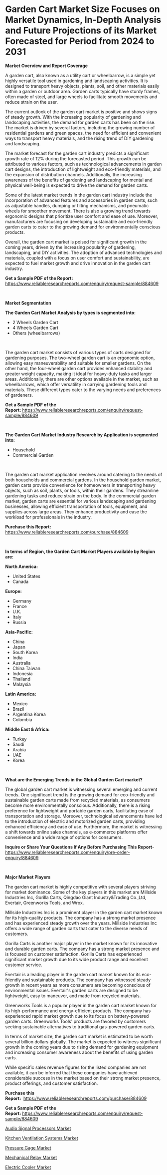 <p><h1>Garden Cart Market Size Focuses on Market Dynamics, In-Depth Analysis and Future Projections of its Market Forecasted for Period from 2024 to 2031</h1></p><p><strong>Market Overview and Report Coverage</strong></p>
<p><p>A garden cart, also known as a utility cart or wheelbarrow, is a simple yet highly versatile tool used in gardening and landscaping activities. It is designed to transport heavy objects, plants, soil, and other materials easily within a garden or outdoor area. Garden carts typically have sturdy frames, often made of steel, and large wheels to facilitate smooth movements and reduce strain on the user.</p><p>The current outlook of the garden cart market is positive and shows signs of steady growth. With the increasing popularity of gardening and landscaping activities, the demand for garden carts has been on the rise. The market is driven by several factors, including the growing number of residential gardens and green spaces, the need for efficient and convenient ways to transport heavy materials, and the rising trend of DIY gardening and landscaping.</p><p>The market forecast for the garden cart industry predicts a significant growth rate of 12% during the forecasted period. This growth can be attributed to various factors, such as technological advancements in garden cart designs, the introduction of lightweight and eco-friendly materials, and the expansion of distribution channels. Additionally, the increasing awareness of the benefits of gardening and landscaping for mental and physical well-being is expected to drive the demand for garden carts.</p><p>Some of the latest market trends in the garden cart industry include the incorporation of advanced features and accessories in garden carts, such as adjustable handles, dumping or tilting mechanisms, and pneumatic wheels for smoother movement. There is also a growing trend towards ergonomic designs that prioritize user comfort and ease of use. Moreover, manufacturers are focusing on developing sustainable and eco-friendly garden carts to cater to the growing demand for environmentally conscious products.</p><p>Overall, the garden cart market is poised for significant growth in the coming years, driven by the increasing popularity of gardening, landscaping, and DIY activities. The adoption of advanced technologies and materials, coupled with a focus on user comfort and sustainability, are expected to fuel market growth and drive innovation in the garden cart industry.</p></p>
<p><strong>Get a Sample PDF of the Report:</strong> <a href="https://www.reliableresearchreports.com/enquiry/request-sample/884609">https://www.reliableresearchreports.com/enquiry/request-sample/884609</a></p>
<p>&nbsp;</p>
<p><strong>Market Segmentation</strong></p>
<p><strong>The Garden Cart Market Analysis by types is segmented into:</strong></p>
<p><ul><li>2 Wheels Garden Cart</li><li>4 Wheels Garden Cart</li><li>Others (wheelbarrows)</li></ul></p>
<p>&nbsp;</p>
<p><p>The garden cart market consists of various types of carts designed for gardening purposes. The two-wheel garden cart is an ergonomic option, allowing easy maneuverability and suitable for smaller gardens. On the other hand, the four-wheel garden cart provides enhanced stability and greater weight capacity, making it ideal for heavy-duty tasks and larger areas. Additionally, there are other options available in the market, such as wheelbarrows, which offer versatility in carrying gardening tools and materials. These different types cater to the varying needs and preferences of gardeners.</p></p>
<p><strong>Get a Sample PDF of the Report:</strong>&nbsp;<a href="https://www.reliableresearchreports.com/enquiry/request-sample/884609">https://www.reliableresearchreports.com/enquiry/request-sample/884609</a></p>
<p>&nbsp;</p>
<p><strong>The Garden Cart Market Industry Research by Application is segmented into:</strong></p>
<p><ul><li>Household</li><li>Commercial Garden</li></ul></p>
<p>&nbsp;</p>
<p><p>The garden cart market application revolves around catering to the needs of both households and commercial gardens. In the household garden market, garden carts provide convenience for homeowners in transporting heavy objects, such as soil, plants, or tools, within their gardens. They streamline gardening tasks and reduce strain on the body. In the commercial garden market, garden carts are essential for various landscaping and gardening businesses, allowing efficient transportation of tools, equipment, and supplies across large areas. They enhance productivity and ease the workload for professionals in the industry.</p></p>
<p><strong>Purchase this Report:</strong>&nbsp; <a href="https://www.reliableresearchreports.com/purchase/884609">https://www.reliableresearchreports.com/purchase/884609</a></p>
<p>&nbsp;</p>
<p><strong>In terms of Region, the Garden Cart Market Players available by Region are:</strong></p>
<p>
    <p> <strong> North America: </strong>
        <ul>
            <li>United States</li>
            <li>Canada</li>
        </ul>
        </p> 
    <p> <strong> Europe: </strong>
        <ul>
            <li>Germany</li>
            <li>France</li>
            <li>U.K.</li>
            <li>Italy</li>
            <li>Russia</li>
        </ul>
        </p> 
    <p> <strong> Asia-Pacific: </strong>
        <ul>
            <li>China</li>
            <li>Japan</li>
            <li>South Korea</li>
            <li>India</li>
            <li>Australia</li>
            <li>China Taiwan</li>
            <li>Indonesia</li>
            <li>Thailand</li>
            <li>Malaysia</li>
        </ul>
        </p> 
    <p> <strong> Latin America: </strong>
        <ul>
            <li>Mexico</li>
            <li>Brazil</li>
            <li>Argentina Korea</li>
            <li>Colombia</li>
        </ul>
        </p> 
    <p> <strong> Middle East & Africa: </strong>
        <ul>
            <li>Turkey</li>
            <li>Saudi</li>
            <li>Arabia</li>
            <li>UAE</li>
            <li>Korea</li>
        </ul>
    </p>
    </p>
<p>&nbsp;</p>
<p><strong>What are the Emerging Trends in the Global Garden Cart market?</strong></p>
<p><p>The global garden cart market is witnessing several emerging and current trends. One significant trend is the growing demand for eco-friendly and sustainable garden carts made from recycled materials, as consumers become more environmentally conscious. Additionally, there is a rising preference for lightweight and portable garden carts, facilitating ease of transportation and storage. Moreover, technological advancements have led to the introduction of electric and motorized garden carts, providing enhanced efficiency and ease of use. Furthermore, the market is witnessing a shift towards online sales channels, as e-commerce platforms offer convenience and a wide range of options for consumers.</p></p>
<p><strong>Inquire or Share Your Questions If Any Before Purchasing This Report</strong>- <a href="https://www.reliableresearchreports.com/enquiry/pre-order-enquiry/884609">https://www.reliableresearchreports.com/enquiry/pre-order-enquiry/884609</a></p>
<p>&nbsp;</p>
<p><strong>Major Market Players</strong></p>
<p><p>The garden cart market is highly competitive with several players striving for market dominance. Some of the key players in this market are Millside Industries Inc, Gorilla Carts, Qingdao Giant Industry&Trading Co.,Ltd, Evertair, Greenworks Tools, and Wrox.</p><p>Millside Industries Inc is a prominent player in the garden cart market known for its high-quality products. The company has a strong market presence and has experienced steady growth over the years. Millside Industries Inc offers a wide range of garden carts that cater to the diverse needs of customers.</p><p>Gorilla Carts is another major player in the market known for its innovative and durable garden carts. The company has a strong market presence and is focused on customer satisfaction. Gorilla Carts has experienced significant market growth due to its wide product range and excellent customer service.</p><p>Evertair is a leading player in the garden cart market known for its eco-friendly and sustainable products. The company has witnessed steady growth in recent years as more consumers are becoming conscious of environmental issues. Evertair's garden carts are designed to be lightweight, easy to maneuver, and made from recycled materials.</p><p>Greenworks Tools is a popular player in the garden cart market known for its high-performance and energy-efficient products. The company has experienced rapid market growth due to its focus on battery-powered garden carts. Greenworks Tools' products are favored by customers seeking sustainable alternatives to traditional gas-powered garden carts.</p><p>In terms of market size, the garden cart market is estimated to be worth several billion dollars globally. The market is expected to witness significant growth in the coming years due to rising demand for gardening equipment and increasing consumer awareness about the benefits of using garden carts.</p><p>While specific sales revenue figures for the listed companies are not available, it can be inferred that these companies have achieved considerable success in the market based on their strong market presence, product offerings, and customer satisfaction.</p></p>
<p><strong>Purchase this Report:</strong>&nbsp;&nbsp;<a href="https://www.reliableresearchreports.com/purchase/884609">https://www.reliableresearchreports.com/purchase/884609</a></p>
<p></p>
<p><strong>Get a Sample PDF of the Report:</strong>&nbsp;<a href="https://www.reliableresearchreports.com/enquiry/request-sample/884609">https://www.reliableresearchreports.com/enquiry/request-sample/884609</a></p>
<p><p><a href="https://github.com/changoleonlaverguenzanoexiste/Market-Research-Report-List-1/blob/main/audio-signal-processors-market.md">Audio Signal Processors Market</a></p><p><a href="https://github.com/mharielmesa/Market-Research-Report-List-1/blob/main/kitchen-ventilation-systems-market.md">Kitchen Ventilation Systems Market</a></p><p><a href="https://github.com/zeberleansnyderallisonwjfli/Market-Research-Report-List-1/blob/main/pressure-gage-market.md">Pressure Gage Market</a></p><p><a href="https://github.com/nicoletavirag/Market-Research-Report-List-1/blob/main/mechanical-relay-market.md">Mechanical Relay Market</a></p><p><a href="https://github.com/wwwkeltoum/Market-Research-Report-List-1/blob/main/electric-cooler-market.md">Electric Cooler Market</a></p></p>